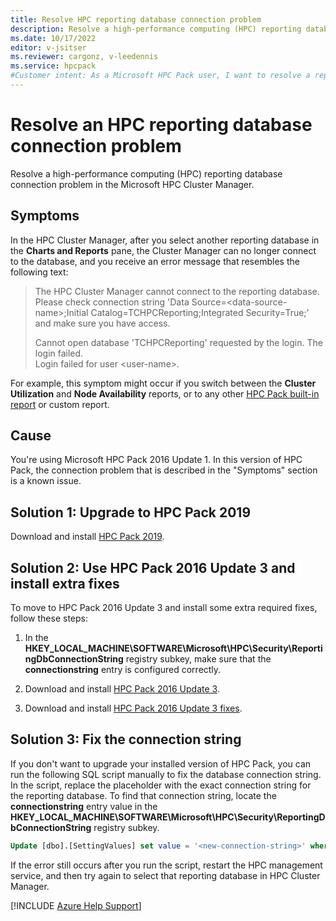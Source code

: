 ```yaml
---
title: Resolve HPC reporting database connection problem
description: Resolve a high-performance computing (HPC) reporting database connection problem in the HPC Cluster Manager.
ms.date: 10/17/2022
editor: v-jsitser
ms.reviewer: cargonz, v-leedennis
ms.service: hpcpack
#Customer intent: As a Microsoft HPC Pack user, I want to resolve a reporting database connection problem in the HPC Cluster Manager so that I can successfully use a high-performance computing (HPC) management database.
---
```

# Resolve an HPC reporting database connection problem

Resolve a high-performance computing (HPC) reporting database connection problem in the Microsoft HPC Cluster Manager.

## Symptoms

In the HPC Cluster Manager, after you select another reporting database in the **Charts and Reports** pane, the Cluster Manager can no longer connect to the database, and you receive an error message that resembles the following text:

> The HPC Cluster Manager cannot connect to the reporting database. Please check connection string 'Data Source=\<data-source-name>;Initial Catalog=TCHPCReporting;Integrated Security=True;' and make sure you have access.
>
> Cannot open database 'TCHPCReporting' requested by the login. The login failed.  
> Login failed for user \<user-name>.

For example, this symptom might occur if you switch between the **Cluster Utilization** and **Node Availability** reports, or to any other [HPC Pack built-in report](/powershell/high-performance-computing/using-the-reports) or custom report.

## Cause

You're using Microsoft HPC Pack 2016 Update 1. In this version of HPC Pack, the connection problem that is described in the "Symptoms" section is a known issue.

## Solution 1: Upgrade to HPC Pack 2019

Download and install [HPC Pack 2019](https://www.microsoft.com/download/details.aspx?id=101360).

## Solution 2: Use HPC Pack 2016 Update 3 and install extra fixes

To move to HPC Pack 2016 Update 3 and install some extra required fixes, follow these steps:

1. In the **HKEY_LOCAL_MACHINE\SOFTWARE\Microsoft\HPC\Security\ReportingDbConnectionString** registry subkey, make sure that the **connectionstring** entry is configured correctly.

1. Download and install [HPC Pack 2016 Update 3](https://www.microsoft.com/download/details.aspx?id=58506).

1. Download and install [HPC Pack 2016 Update 3 fixes](https://www.microsoft.com/download/details.aspx?id=100918).

## Solution 3: Fix the connection string

If you don't want to upgrade your installed version of HPC Pack, you can run the following SQL script manually to fix the database connection string. In the script, replace the placeholder with the exact connection string for the reporting database. To find that connection string, locate the **connectionstring** entry value in the **HKEY_LOCAL_MACHINE\SOFTWARE\Microsoft\HPC\Security\ReportingDbConnectionString** registry subkey.

```sql
Update [dbo].[SettingValues] set value = '<new-connection-string>' where memberId = 1886096935
```

If the error still occurs after you run the script, restart the HPC management service, and then try again to select that reporting database in HPC Cluster Manager.

[!INCLUDE [Azure Help Support](../../../includes/azure-help-support.md)]
